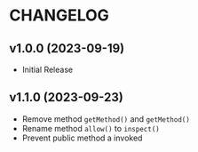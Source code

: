 # CHANGELOG
## v1.0.0 (2023-09-19)
- Initial Release

## v1.1.0 (2023-09-23)
- Remove method `getMethod()` and `getMethod()`
- Rename  method `allow()` to `inspect()`
- Prevent public method a invoked